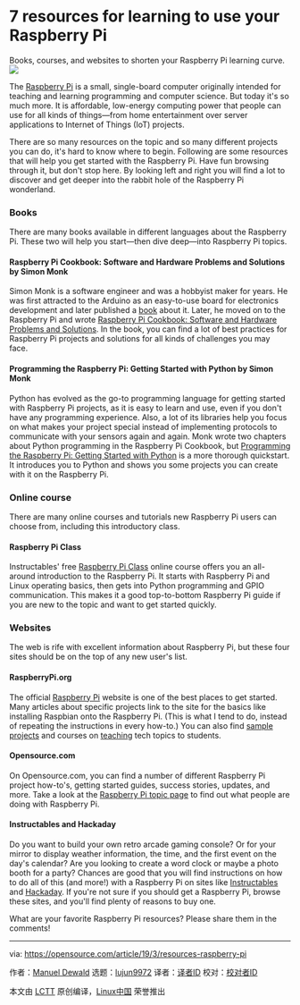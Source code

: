 [#]: collector: (lujun9972)
[#]: translator: ( )
[#]: reviewer: ( )
[#]: publisher: ( )
[#]: url: ( )
[#]: subject: (7 resources for learning to use your Raspberry Pi)
[#]: via: (https://opensource.com/article/19/3/resources-raspberry-pi)
[#]: author: (Manuel Dewald https://opensource.com/users/ntlx)

7 resources for learning to use your Raspberry Pi
======
Books, courses, and websites to shorten your Raspberry Pi learning curve.
![](https://opensource.com/sites/default/files/styles/image-full-size/public/lead-images/reading_book_stars_list.png?itok=Iwa1oBOl)

The [Raspberry Pi][1] is a small, single-board computer originally intended for teaching and learning programming and computer science. But today it's so much more. It is affordable, low-energy computing power that people can use for all kinds of things—from home entertainment over server applications to Internet of Things (IoT) projects.

There are so many resources on the topic and so many different projects you can do, it's hard to know where to begin. Following are some resources that will help you get started with the Raspberry Pi. Have fun browsing through it, but don't stop here. By looking left and right you will find a lot to discover and get deeper into the rabbit hole of the Raspberry Pi wonderland.

### Books

There are many books available in different languages about the Raspberry Pi. These two will help you start—then dive deep—into Raspberry Pi topics.

#### Raspberry Pi Cookbook: Software and Hardware Problems and Solutions by Simon Monk

Simon Monk is a software engineer and was a hobbyist maker for years. He was first attracted to the Arduino as an easy-to-use board for electronics development and later published a [book][2] about it. Later, he moved on to the Raspberry Pi and wrote [Raspberry Pi Cookbook: Software and Hardware Problems and Solutions][3]. In the book, you can find a lot of best practices for Raspberry Pi projects and solutions for all kinds of challenges you may face.

#### Programming the Raspberry Pi: Getting Started with Python by Simon Monk

Python has evolved as the go-to programming language for getting started with Raspberry Pi projects, as it is easy to learn and use, even if you don't have any programming experience. Also, a lot of its libraries help you focus on what makes your project special instead of implementing protocols to communicate with your sensors again and again. Monk wrote two chapters about Python programming in the Raspberry Pi Cookbook, but [Programming the Raspberry Pi: Getting Started with Python][4] is a more thorough quickstart. It introduces you to Python and shows you some projects you can create with it on the Raspberry Pi.

### Online course

There are many online courses and tutorials new Raspberry Pi users can choose from, including this introductory class.

#### Raspberry Pi Class

Instructables' free [Raspberry Pi Class][5] online course offers you an all-around introduction to the Raspberry Pi. It starts with Raspberry Pi and Linux operating basics, then gets into Python programming and GPIO communication. This makes it a good top-to-bottom Raspberry Pi guide if you are new to the topic and want to get started quickly.

### Websites

The web is rife with excellent information about Raspberry Pi, but these four sites should be on the top of any new user's list.

#### RaspberryPi.org

The official [Raspberry Pi][6] website is one of the best places to get started. Many articles about specific projects link to the site for the basics like installing Raspbian onto the Raspberry Pi. (This is what I tend to do, instead of repeating the instructions in every how-to.) You can also find [sample projects][7] and courses on [teaching][8] tech topics to students.

#### Opensource.com

On Opensource.com, you can find a number of different Raspberry Pi project how-to's, getting started guides, success stories, updates, and more. Take a look at the [Raspberry Pi topic page][9] to find out what people are doing with Raspberry Pi.

#### Instructables and Hackaday

Do you want to build your own retro arcade gaming console? Or for your mirror to display weather information, the time, and the first event on the day's calendar? Are you looking to create a word clock or maybe a photo booth for a party? Chances are good that you will find instructions on how to do all of this (and more!) with a Raspberry Pi on sites like [Instructables][10] and [Hackaday][11]. If you're not sure if you should get a Raspberry Pi, browse these sites, and you'll find plenty of reasons to buy one.

What are your favorite Raspberry Pi resources? Please share them in the comments!

--------------------------------------------------------------------------------

via: https://opensource.com/article/19/3/resources-raspberry-pi

作者：[Manuel Dewald][a]
选题：[lujun9972][b]
译者：[译者ID](https://github.com/译者ID)
校对：[校对者ID](https://github.com/校对者ID)

本文由 [LCTT](https://github.com/LCTT/TranslateProject) 原创编译，[Linux中国](https://linux.cn/) 荣誉推出

[a]: https://opensource.com/users/ntlx
[b]: https://github.com/lujun9972
[1]: https://opensource.com/resources/raspberry-pi
[2]: http://simonmonk.org/progardui2ed/
[3]: http://simonmonk.org/raspberry-pi-cookbook-ed2/
[4]: http://simonmonk.org/programming-raspberry-pi-ed2/
[5]: https://www.instructables.com/class/Raspberry-Pi-Class/
[6]: https://raspberrypi.org
[7]: https://projects.raspberrypi.org/
[8]: https://www.raspberrypi.org/training/online
[9]: https://opensource.com/tags/raspberry-pi
[10]: https://www.instructables.com/technology/raspberry-pi/
[11]: https://hackaday.io/projects?tag=raspberry%20pi
